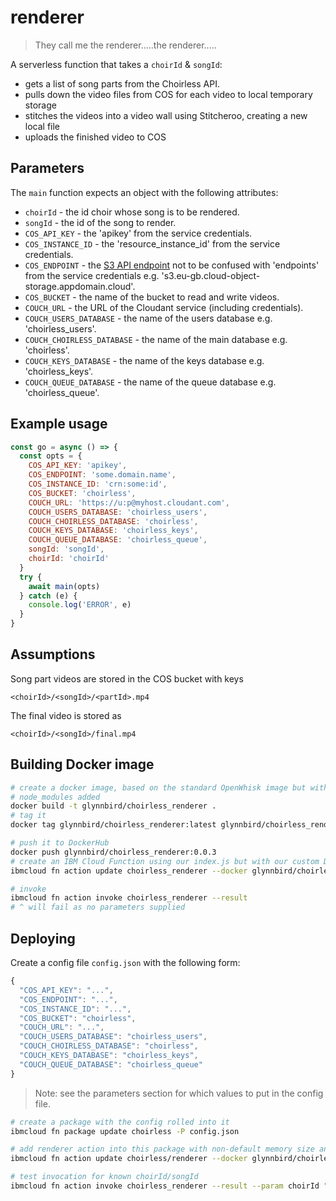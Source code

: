 # renderer

> They call me the renderer.....the renderer.....

A serverless function that takes a `choirId` & `songId`:

- gets a list of song parts from the Choirless API.
- pulls down the video files from COS for each video to local temporary storage
- stitches the videos into a video wall using Stitcheroo, creating a new local file
- uploads the finished video to COS

## Parameters

The `main` function expects an object with the following attributes:

- `choirId` - the id choir whose song is to be rendered.
- `songId` - the id of the song to render.
- `COS_API_KEY` - the 'apikey' from the service credentials.
- `COS_INSTANCE_ID` - the 'resource_instance_id' from the service credentials.
- `COS_ENDPOINT` - the [S3 API endpoint](https://cloud.ibm.com/docs/cloud-object-storage?topic=cloud-object-storage-endpoints) not to be confused with 'endpoints' from the service credentials e.g. 's3.eu-gb.cloud-object-storage.appdomain.cloud'.
- `COS_BUCKET` - the name of the bucket to read and write videos.
- `COUCH_URL` - the URL of the Cloudant service (including credentials).
- `COUCH_USERS_DATABASE` - the name of the users database e.g. 'choirless_users'.
- `COUCH_CHOIRLESS_DATABASE` - the name of the main database e.g. 'choirless'.
- `COUCH_KEYS_DATABASE` - the name of the keys database e.g. 'choirless_keys'.
- `COUCH_QUEUE_DATABASE` - the name of the queue database e.g. 'choirless_queue'.

## Example usage

```js
const go = async () => {
  const opts = {
    COS_API_KEY: 'apikey',
    COS_ENDPOINT: 'some.domain.name',
    COS_INSTANCE_ID: 'crn:some:id',
    COS_BUCKET: 'choirless',
    COUCH_URL: 'https://u:p@myhost.cloudant.com',
    COUCH_USERS_DATABASE: 'choirless_users',
    COUCH_CHOIRLESS_DATABASE: 'choirless',
    COUCH_KEYS_DATABASE: 'choirless_keys',
    COUCH_QUEUE_DATABASE: 'choirless_queue',
    songId: 'songId',
    choirId: 'choirId'
  }
  try {
    await main(opts)
  } catch (e) {
    console.log('ERROR', e)
  }
}
```

## Assumptions

Song part videos are stored in the COS bucket with keys

```
<choirId>/<songId>/<partId>.mp4
```

The final video is stored as

```
<choirId>/<songId>/final.mp4
```

## Building Docker image

```sh
# create a docker image, based on the standard OpenWhisk image but with our 
# node_modules added
docker build -t glynnbird/choirless_renderer .
# tag it
docker tag glynnbird/choirless_renderer:latest glynnbird/choirless_renderer:0.0.3

# push it to DockerHub
docker push glynnbird/choirless_renderer:0.0.3
# create an IBM Cloud Function using our index.js but with our custom Docker image
ibmcloud fn action update choirless_renderer --docker glynnbird/choirless_renderer:0.0.3 index.js

# invoke
ibmcloud fn action invoke choirless_renderer --result 
# ^ will fail as no parameters supplied
```

## Deploying

Create a config file `config.json` with the following form:

```js
{
  "COS_API_KEY": "...",
  "COS_ENDPOINT": "...",
  "COS_INSTANCE_ID": "...",
  "COS_BUCKET": "choirless",
  "COUCH_URL": "...",
  "COUCH_USERS_DATABASE": "choirless_users",
  "COUCH_CHOIRLESS_DATABASE": "choirless",
  "COUCH_KEYS_DATABASE": "choirless_keys",
  "COUCH_QUEUE_DATABASE": "choirless_queue"
}
```

> Note: see the parameters section for which values to put in the config file.

```sh
# create a package with the config rolled into it
ibmcloud fn package update choirless -P config.json

# add renderer action into this package with non-default memory size and execution limit
ibmcloud fn action update choirless/renderer --docker glynnbird/choirless_renderer:0.0.3 index.js --memory 2048 -t 180000

# test invocation for known choirId/songId
ibmcloud fn action invoke choirless_renderer --result --param choirId "001jZ8zh3NPbQ71ZmcEx3BDvTX1n3mgO" --param songId "001jZ9O31N91NT0bEukk49qjL62D9vWT"
```